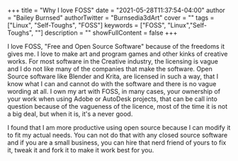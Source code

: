 +++
title = "Why I love FOSS"
date = "2021-05-28T11:37:54-04:00"
author = "Bailey Burnsed"
authorTwitter = "Burnsedia3dArt" 
cover = ""
tags = ["Linux", "Self-Toughs", "FOSS"]
keywords = ["FOSS", "Linux","Self-Toughs", ""]
description = ""
showFullContent = false
+++




I love FOSS, "Free and Open Source Software" because of the 
freedoms it gives me. I love to make art and program games and other kinks of creative works. For most software in the Creative industry, 
the licensing is vague and I do not like many of the companies that make the software. Open Source software like Blender and Krita,
are licensed in such a way, that I know what I can and cannot do with the software and there is no vague wording at all.
I own my art with FOSS, in many cases, your ownership of your work when using Adobe or AutoDesk projects, that can be call into question because of the vagueness of the licence, 
most of the time it is not a big deal, but when it is, it's a never good. 

I found that I am more productive using open source because I can modify it to fit my actual needs. You can not do that with any closed source software and if you are a small business, you can hire that nerd friend of yours to fix it, tweak it and fork it to make it work best for you.
